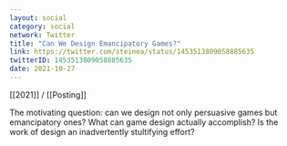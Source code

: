 ```yaml
---
layout: social
category: social
network: Twitter
title: "Can We Design Emancipatory Games?"
link: https://twitter.com/steinea/status/1453513809058885635
twitterID: 1453513809058885635
date: 2021-10-27
---
```


[[2021]] / [[Posting]]

The motivating question: can we design not only persuasive games but emancipatory ones? What can game design actually accomplish? Is the work of design an inadvertently stultifying effort?
